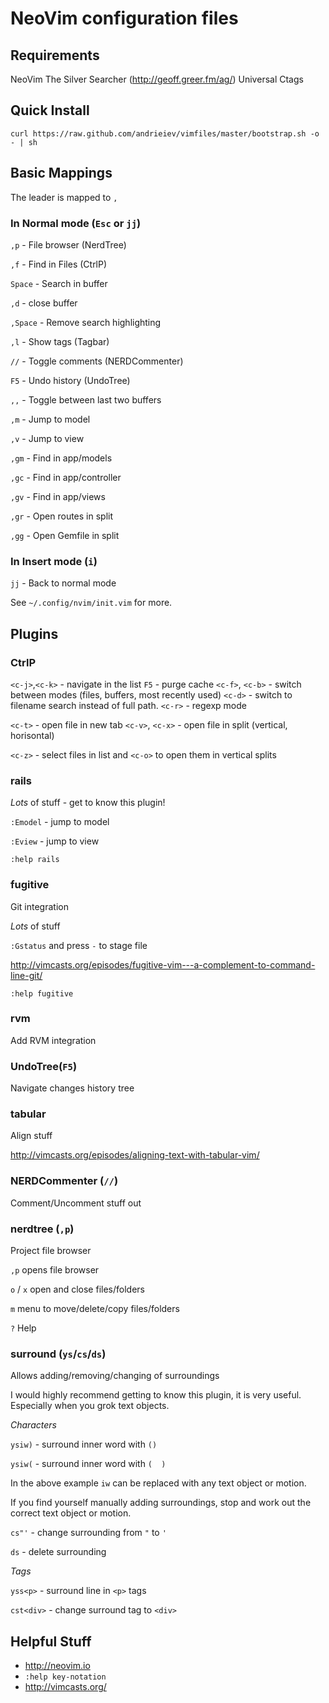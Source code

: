 # NeoVim configuration files

## Requirements

NeoVim
The Silver Searcher (http://geoff.greer.fm/ag/)
Universal Ctags

## Quick Install

    curl https://raw.github.com/andrieiev/vimfiles/master/bootstrap.sh -o - | sh

## Basic Mappings

The leader is mapped to `,`

### In Normal mode (`Esc` or `jj`)

`,p`     - File browser (NerdTree)

`,f`     - Find in Files (CtrlP)

`Space`  - Search in buffer

`,d`     - close buffer

`,Space` - Remove search highlighting

`,l`     - Show tags (Tagbar)

`//`     - Toggle comments (NERDCommenter)

`F5`     - Undo history (UndoTree)

`,,`     - Toggle between last two buffers

`,m`     - Jump to model

`,v`     - Jump to view

`,gm`    - Find in app/models

`,gc`    - Find in app/controller

`,gv`    - Find in app/views

`,gr`    - Open routes in split

`,gg`    - Open Gemfile in split

### In Insert mode (`i`)

`jj` - Back to normal mode

See `~/.config/nvim/init.vim` for more.

## Plugins

### CtrlP

`<c-j>`,`<c-k>` - navigate in the list
`F5` - purge cache
`<c-f>`, `<c-b>` - switch between modes (files, buffers, most recently used)
`<c-d>` - switch to filename search instead of full path.
`<c-r>` - regexp mode

`<c-t>` - open file in new tab
`<c-v>`, `<c-x>` - open file in split (vertical, horisontal)

`<c-z>` - select files in list and `<c-o>` to open them in vertical splits


### rails            

*Lots* of stuff - get to know this plugin!

`:Emodel` - jump to model

`:Eview` - jump to view

`:help rails`

### fugitive         

Git integration

*Lots* of stuff

`:Gstatus` and press `-` to stage file

http://vimcasts.org/episodes/fugitive-vim---a-complement-to-command-line-git/

`:help fugitive`

### rvm              

Add RVM integration

### UndoTree(`F5`)

Navigate changes history tree 

### tabular

Align stuff

http://vimcasts.org/episodes/aligning-text-with-tabular-vim/

### NERDCommenter (`//`)

Comment/Uncomment stuff out

### nerdtree (`,p`)             

Project file browser

`,p` opens file browser

`o` / `x` open and close files/folders

`m` menu to move/delete/copy files/folders

`?` Help

### surround (`ys`/`cs`/`ds`)

Allows adding/removing/changing of surroundings

I would highly recommend getting to know this plugin, it is very useful.
Especially when you grok text objects.

*Characters*

`ysiw)`    - surround inner word with `()`

`ysiw(`    - surround inner word with `(  )`

In the above example `iw` can be replaced with any text object or motion.

If you find yourself manually adding surroundings, stop and work out the
correct text object or motion.

`cs"'`     - change surrounding from `"` to `'`

`ds`       - delete surrounding

*Tags*

`yss<p>`  - surround line in `<p>` tags

`cst<div>` - change surround tag to `<div>`

## Helpful Stuff

- http://neovim.io
- `:help key-notation`
- http://vimcasts.org/

